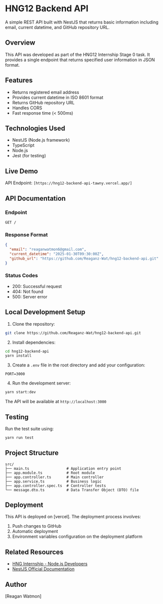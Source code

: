 # HNG12 Backend API

A simple REST API built with NestJS that returns basic information including email, current datetime, and GitHub repository URL.

## Overview

This API was developed as part of the HNG12 Internship Stage 0 task. It provides a single endpoint that returns specified user information in JSON format.

## Features

- Returns registered email address
- Provides current datetime in ISO 8601 format
- Returns GitHub repository URL
- Handles CORS
- Fast response time (< 500ms)

## Technologies Used

- NestJS (Node.js framework)
- TypeScript
- Node.js
- Jest (for testing)

## Live Demo

API Endpoint: `[https://hng12-backend-api-tawny.vercel.app/]`

## API Documentation

### Endpoint

```
GET /
```

### Response Format

```json
{
  "email": "reaganwatmon6@gmail.com",
  "current_datetime": "2025-01-30T09:30:00Z",
  "github_url": "https://github.com/Reaganz-Wat/hng12-backend-api.git"
}
```

### Status Codes

- 200: Successful request
- 404: Not found
- 500: Server error

## Local Development Setup

1. Clone the repository:
```bash
git clone https://github.com/Reaganz-Wat/hng12-backend-api.git
```

2. Install dependencies:
```bash
cd hng12-backend-api
yarn install
```

3. Create a `.env` file in the root directory and add your configuration:
```env
PORT=3000
```

4. Run the development server:
```bash
yarn start:dev
```

The API will be available at `http://localhost:3000`

## Testing

Run the test suite using:

```bash
yarn run test
```

## Project Structure

```
src/
├── main.ts                 # Application entry point
├── app.module.ts           # Root module
├── app.controller.ts       # Main controller
├── app.service.ts          # Business logic
├── app.controller.spec.ts  # Controller tests
└── message.dto.ts          # Data Transfer Object (DTO) file
```

## Deployment

This API is deployed on [vercel]. The deployment process involves:

1. Push changes to GitHub
2. Automatic deployment
3. Environment variables configuration on the deployment platform

## Related Resources

- [HNG Internship - Node.js Developers](https://hng.tech/hire/nodejs-developers)
- [NestJS Official Documentation](https://docs.nestjs.com/)

## Author

[Reagan Watmon]